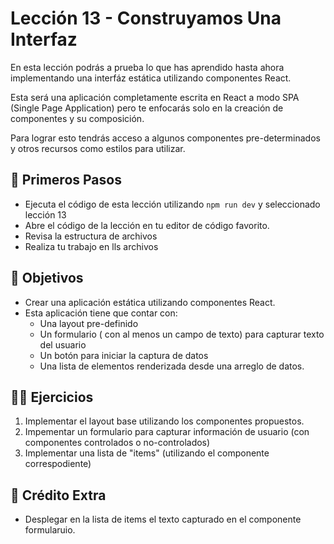 # Lección 13 - Construyamos Una Interfaz

En esta lección podrás a prueba lo que has aprendido hasta ahora implementando una interfáz estática utilizando componentes React.

Esta será una aplicación completamente escrita en React a modo SPA (Single Page Application) pero te enfocarás solo en la creación de componentes y su composición.

Para lograr esto tendrás acceso a algunos componentes pre-determinados y otros recursos como estilos para utilizar.

## 🐾 Primeros Pasos

- Ejecuta el código de esta lección utilizando `npm run dev` y seleccionado lección 13
- Abre el código de la lección en tu editor de código favorito.
- Revisa la estructura de archivos
- Realiza tu trabajo en lls archivos

## 🎯 Objetivos

- Crear una aplicación estática utilizando componentes React.
- Esta aplicación tiene que contar con:
  - Una layout pre-definido
  - Un formulario ( con al menos un campo de texto) para capturar texto del usuario
  - Un botón para iniciar la captura de datos
  - Una lista de elementos renderizada desde una arreglo de datos.

## 🏋️‍♂️ Ejercicios

1. Implementar el layout base utilizando los componentes propuestos.
2. Impementar un formulario para capturar información de usuario (con componentes controlados o no-controlados)
3. Implementar una lista de "items" (utilizando el componente correspodiente)

## 🍬 Crédito Extra

- Desplegar en la lista de items el texto capturado en el componente formularuio.
